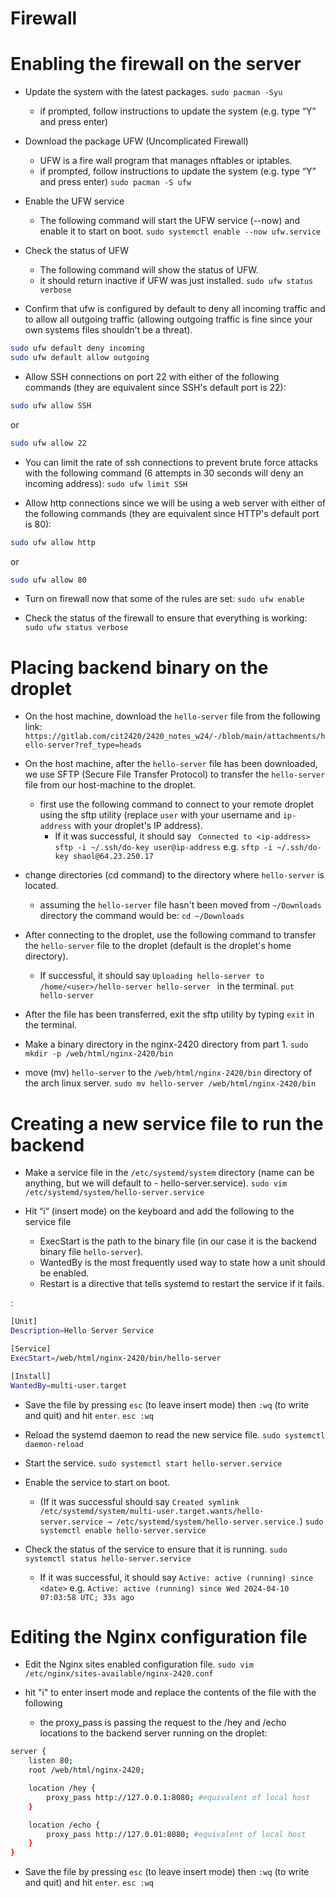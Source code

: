 # Firewall

# Enabling the firewall on the server
- Update the system with the latest packages.
`sudo pacman -Syu`
    - if prompted, follow instructions to update the system (e.g. type “Y” and press enter)


- Download the package UFW (Uncomplicated Firewall)
    - UFW is a fire wall program that manages nftables or iptables.
    - if prompted, follow instructions to update the system (e.g. type “Y” and press enter)
`sudo pacman -S ufw`

- Enable the UFW service
    - The following command will start the UFW service (--now) and enable it to start on boot.
`sudo systemctl enable --now ufw.service`

- Check the status of UFW 
    - The following command will show the status of UFW.
    - it should return inactive if UFW was just installed.
`sudo ufw status verbose`

- Confirm that ufw is configured by default to deny all incoming traffic and to allow all outgoing traffic (allowing outgoing traffic is fine since your own systems files shouldn't be a threat).
```bash
sudo ufw default deny incoming
sudo ufw default allow outgoing
```

- Allow SSH connections on port 22 with either of the following commands (they are equivalent since SSH's default port is 22):
```bash
sudo ufw allow SSH
```
or
```bash
sudo ufw allow 22
```
- You can limit the rate of ssh connections to prevent brute force attacks with the following command (6 attempts in 30 seconds will deny an incoming address):
`sudo ufw limit SSH`

- Allow http connections since we will be using a web server with either of the following commands (they are equivalent since HTTP's default port is 80):
```bash
sudo ufw allow http
```
or
```bash
sudo ufw allow 80
```

- Turn on firewall now that some of the rules are set:
`sudo ufw enable`

- Check the status of the firewall to ensure that everything is working:
`sudo ufw status verbose`


# Placing backend binary on the droplet
- On the host machine, download the `hello-server` file from the following link: `https://gitlab.com/cit2420/2420_notes_w24/-/blob/main/attachments/hello-server?ref_type=heads`

- On the host machine, after the `hello-server` file has been downloaded, we use SFTP (Secure File Transfer Protocol) to transfer the `hello-server` file from our host-machine to the droplet.
    - first use the following command to connect to your remote droplet using the sftp utility (replace `user` with your username and `ip-address` with your droplet's IP address).
        - If it was successful, it should say ` Connected to <ip-address>`
`sftp -i ~/.ssh/do-key user@ip-address` 
e.g. `sftp -i ~/.ssh/do-key shaol@64.23.250.17`

- change directories (cd command) to the directory where `hello-server` is located.
    - assuming the `hello-server` file hasn't been moved from `~/Downloads` directory the command would be:
`cd ~/Downloads`

- After connecting to the droplet, use the following command to transfer the `hello-server` file to the droplet (default is the droplet's home directory).
    - If successful, it should say `Uploading hello-server to /home/<user>/hello-server
hello-server ` in the terminal.
`put hello-server`

- After the file has been transferred, exit the sftp utility by typing `exit` in the terminal.

- Make a binary directory in the nginx-2420 directory from part 1.
`sudo mkdir -p /web/html/nginx-2420/bin` 


- move (mv) `hello-server` to the `/web/html/nginx-2420/bin` directory of the arch linux server.
`sudo mv hello-server /web/html/nginx-2420/bin`  


# Creating a new service file to run the backend
- Make a service file in the `/etc/systemd/system` directory (name can be anything, but we will default to - hello-server.service).
`sudo vim /etc/systemd/system/hello-server.service`

- Hit “i” (insert mode) on the keyboard and add the following to the service file
    - ExecStart is the path to the binary file (in our case it is the backend binary file `hello-server`).
    - WantedBy is the most frequently used way to state how a unit should be enabled.
    - Restart is a directive that tells systemd to restart the service if it fails.

:
```bash
[Unit] 
Description=Hello Server Service

[Service]
ExecStart=/web/html/nginx-2420/bin/hello-server 

[Install]
WantedBy=multi-user.target
```

- Save the file by pressing `esc` (to leave insert mode) then `:wq` (to write and quit) and hit `enter`.
`esc :wq`

- Reload the systemd daemon to read the new service file.
`sudo systemctl daemon-reload`

- Start the service.
`sudo systemctl start hello-server.service`

- Enable the service to start on boot.
    - (If it was successful should say `Created symlink /etc/systemd/system/multi-user.target.wants/hello-server.service → /etc/systemd/system/hello-server.service.`)
`sudo systemctl enable hello-server.service`

- Check the status of the service to ensure that it is running.
`sudo systemctl status hello-server.service`
    - If it was successful, it should say `Active: active (running) since <date>` 
    e.g. `Active: active (running) since Wed 2024-04-10 07:03:58 UTC; 33s ago`


# Editing the Nginx configuration file
- Edit the Nginx sites enabled configuration file.
`sudo vim /etc/nginx/sites-available/nginx-2420.conf`

- hit "i" to enter insert mode and replace the contents of the file with the following
     - the proxy_pass is passing the request to the /hey and /echo locations to the backend server running on the droplet:
```bash
server {
    listen 80;
    root /web/html/nginx-2420;

    location /hey {
        proxy_pass http://127.0.0.1:8080; #equivalent of local host
    }

    location /echo {
        proxy_pass http://127.0.01:8080; #equivalent of local host
    }
}
```

- Save the file by pressing `esc` (to leave insert mode) then `:wq` (to write and quit) and hit `enter`.
`esc :wq`
